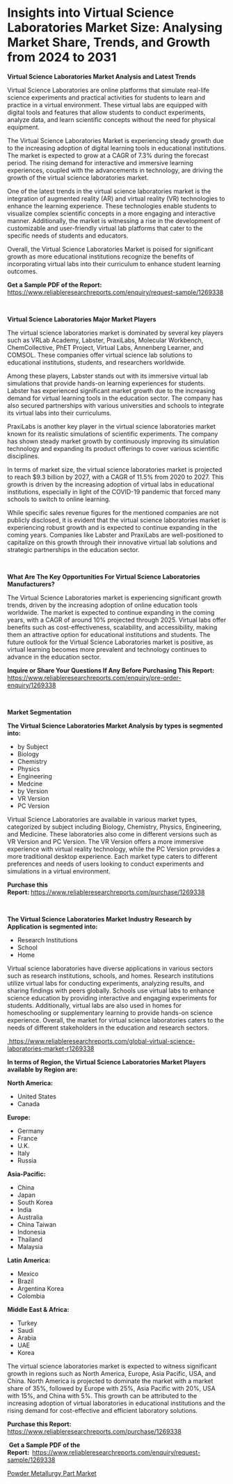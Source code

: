 <p><h1>Insights into Virtual Science Laboratories Market Size: Analysing Market Share, Trends, and Growth from 2024 to 2031</h1></p><p><strong>Virtual Science Laboratories Market Analysis and Latest Trends</strong></p>
<p><p>Virtual Science Laboratories are online platforms that simulate real-life science experiments and practical activities for students to learn and practice in a virtual environment. These virtual labs are equipped with digital tools and features that allow students to conduct experiments, analyze data, and learn scientific concepts without the need for physical equipment.</p><p>The Virtual Science Laboratories Market is experiencing steady growth due to the increasing adoption of digital learning tools in educational institutions. The market is expected to grow at a CAGR of 7.3% during the forecast period. The rising demand for interactive and immersive learning experiences, coupled with the advancements in technology, are driving the growth of the virtual science laboratories market.</p><p>One of the latest trends in the virtual science laboratories market is the integration of augmented reality (AR) and virtual reality (VR) technologies to enhance the learning experience. These technologies enable students to visualize complex scientific concepts in a more engaging and interactive manner. Additionally, the market is witnessing a rise in the development of customizable and user-friendly virtual lab platforms that cater to the specific needs of students and educators.</p><p>Overall, the Virtual Science Laboratories Market is poised for significant growth as more educational institutions recognize the benefits of incorporating virtual labs into their curriculum to enhance student learning outcomes.</p></p>
<p><strong>Get a Sample PDF of the Report:&nbsp;</strong> <a href="https://www.reliableresearchreports.com/enquiry/request-sample/1269338">https://www.reliableresearchreports.com/enquiry/request-sample/1269338</a></p>
<p>&nbsp;</p>
<p><strong>Virtual Science Laboratories Major Market Players</strong></p>
<p><p>The virtual science laboratories market is dominated by several key players such as VRLab Academy, Labster, PraxiLabs, Molecular Workbench, ChemCollective, PhET Project, Virtual Labs, Annenberg Learner, and COMSOL. These companies offer virtual science lab solutions to educational institutions, students, and researchers worldwide.</p><p>Among these players, Labster stands out with its immersive virtual lab simulations that provide hands-on learning experiences for students. Labster has experienced significant market growth due to the increasing demand for virtual learning tools in the education sector. The company has also secured partnerships with various universities and schools to integrate its virtual labs into their curriculums.</p><p>PraxiLabs is another key player in the virtual science laboratories market known for its realistic simulations of scientific experiments. The company has shown steady market growth by continuously improving its simulation technology and expanding its product offerings to cover various scientific disciplines.</p><p>In terms of market size, the virtual science laboratories market is projected to reach $9.3 billion by 2027, with a CAGR of 11.5% from 2020 to 2027. This growth is driven by the increasing adoption of virtual labs in educational institutions, especially in light of the COVID-19 pandemic that forced many schools to switch to online learning.</p><p>While specific sales revenue figures for the mentioned companies are not publicly disclosed, it is evident that the virtual science laboratories market is experiencing robust growth and is expected to continue expanding in the coming years. Companies like Labster and PraxiLabs are well-positioned to capitalize on this growth through their innovative virtual lab solutions and strategic partnerships in the education sector.</p></p>
<p>&nbsp;</p>
<p><strong>What Are The Key Opportunities For Virtual Science Laboratories Manufacturers?</strong></p>
<p><p>The Virtual Science Laboratories market is experiencing significant growth trends, driven by the increasing adoption of online education tools worldwide. The market is expected to continue expanding in the coming years, with a CAGR of around 10% projected through 2025. Virtual labs offer benefits such as cost-effectiveness, scalability, and accessibility, making them an attractive option for educational institutions and students. The future outlook for the Virtual Science Laboratories market is positive, as virtual learning becomes more prevalent and technology continues to advance in the education sector.</p></p>
<p><strong>Inquire or Share Your Questions If Any Before Purchasing This Report:</strong> <a href="https://www.reliableresearchreports.com/enquiry/pre-order-enquiry/1269338">https://www.reliableresearchreports.com/enquiry/pre-order-enquiry/1269338</a></p>
<p>&nbsp;</p>
<p><strong>Market Segmentation</strong></p>
<p><strong>The Virtual Science Laboratories Market Analysis by types is segmented into:</strong></p>
<p><ul><li>by Subject</li><li>Biology</li><li>Chemistry</li><li>Physics</li><li>Engineering</li><li>Medcine</li><li>by Version</li><li>VR Version</li><li>PC Version</li></ul></p>
<p><p>Virtual Science Laboratories are available in various market types, categorized by subject including Biology, Chemistry, Physics, Engineering, and Medicine. These laboratories also come in different versions such as VR Version and PC Version. The VR Version offers a more immersive experience with virtual reality technology, while the PC Version provides a more traditional desktop experience. Each market type caters to different preferences and needs of users looking to conduct experiments and simulations in a virtual environment.</p></p>
<p><strong>Purchase this Report:&nbsp;</strong><a href="https://www.reliableresearchreports.com/purchase/1269338">https://www.reliableresearchreports.com/purchase/1269338</a></p>
<p>&nbsp;</p>
<p><strong>The Virtual Science Laboratories Market Industry Research by Application is segmented into:</strong></p>
<p><ul><li>Research Institutions</li><li>School</li><li>Home</li></ul></p>
<p><p>Virtual science laboratories have diverse applications in various sectors such as research institutions, schools, and homes. Research institutions utilize virtual labs for conducting experiments, analyzing results, and sharing findings with peers globally. Schools use virtual labs to enhance science education by providing interactive and engaging experiments for students. Additionally, virtual labs are also used in homes for homeschooling or supplementary learning to provide hands-on science experience. Overall, the market for virtual science laboratories caters to the needs of different stakeholders in the education and research sectors.</p></p>
<p><a href="https://www.reliableresearchreports.com/global-virtual-science-laboratories-market-r1269338">&nbsp;https://www.reliableresearchreports.com/global-virtual-science-laboratories-market-r1269338</a></p>
<p><strong>In terms of Region, the Virtual Science Laboratories Market Players available by Region are:</strong></p>
<p>
    <p> <strong> North America: </strong>
        <ul>
            <li>United States</li>
            <li>Canada</li>
        </ul>
        </p> 
    <p> <strong> Europe: </strong>
        <ul>
            <li>Germany</li>
            <li>France</li>
            <li>U.K.</li>
            <li>Italy</li>
            <li>Russia</li>
        </ul>
        </p> 
    <p> <strong> Asia-Pacific: </strong>
        <ul>
            <li>China</li>
            <li>Japan</li>
            <li>South Korea</li>
            <li>India</li>
            <li>Australia</li>
            <li>China Taiwan</li>
            <li>Indonesia</li>
            <li>Thailand</li>
            <li>Malaysia</li>
        </ul>
        </p> 
    <p> <strong> Latin America: </strong>
        <ul>
            <li>Mexico</li>
            <li>Brazil</li>
            <li>Argentina Korea</li>
            <li>Colombia</li>
        </ul>
        </p> 
    <p> <strong> Middle East & Africa: </strong>
        <ul>
            <li>Turkey</li>
            <li>Saudi</li>
            <li>Arabia</li>
            <li>UAE</li>
            <li>Korea</li>
        </ul>
    </p>
    </p>
<p><p>The virtual science laboratories market is expected to witness significant growth in regions such as North America, Europe, Asia Pacific, USA, and China. North America is projected to dominate the market with a market share of 35%, followed by Europe with 25%, Asia Pacific with 20%, USA with 15%, and China with 5%. This growth can be attributed to the increasing adoption of virtual laboratories in educational institutions and the rising demand for cost-effective and efficient laboratory solutions.</p></p>
<p><strong>Purchase this Report: </strong><a href="https://www.reliableresearchreports.com/purchase/1269338">https://www.reliableresearchreports.com/purchase/1269338</a></p>
<p>&nbsp;<strong>Get a Sample PDF of the Report:&nbsp;&nbsp;</strong><a href="https://www.reliableresearchreports.com/enquiry/request-sample/1269338">https://www.reliableresearchreports.com/enquiry/request-sample/1269338</a></p>
<p><strong></strong></p>
<p><p><a href="https://view.publitas.com/reportprime-1/powder-metallurgy-part-market-focuses-on-market-share-size-and-projected-forecast-till-2031/">Powder Metallurgy Part Market</a></p></p>